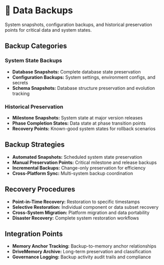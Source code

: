 # 🔄 Data Backups

System snapshots, configuration backups, and historical preservation points for critical data and system states.

## Backup Categories

### System State Backups
- **Database Snapshots:** Complete database state preservation
- **Configuration Backups:** System settings, environment configs, and secrets
- **Schema Snapshots:** Database structure preservation and evolution tracking

### Historical Preservation
- **Milestone Snapshots:** System state at major version releases
- **Phase Completion States:** Data state at phase transition points
- **Recovery Points:** Known-good system states for rollback scenarios

## Backup Strategies
- **Automated Snapshots:** Scheduled system state preservation
- **Manual Preservation Points:** Critical milestone and release backups
- **Incremental Backups:** Change-only preservation for efficiency
- **Cross-Platform Sync:** Multi-system backup coordination

## Recovery Procedures
- **Point-in-Time Recovery:** Restoration to specific timestamps
- **Selective Restoration:** Individual component or data subset recovery
- **Cross-System Migration:** Platform migration and data portability
- **Disaster Recovery:** Complete system restoration workflows

## Integration Points
- **Memory Anchor Tracking:** Backup-to-memory anchor relationships
- **DriveMemory Archive:** Long-term preservation and classification
- **Governance Logging:** Backup activity audit trails and compliance